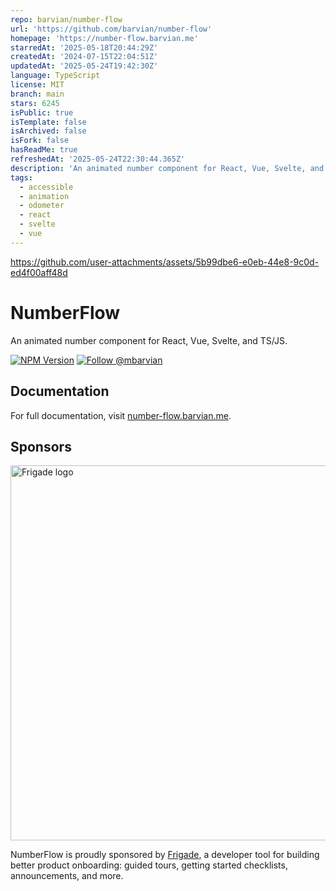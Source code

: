 ```yaml
---
repo: barvian/number-flow
url: 'https://github.com/barvian/number-flow'
homepage: 'https://number-flow.barvian.me'
starredAt: '2025-05-18T20:44:29Z'
createdAt: '2024-07-15T22:04:51Z'
updatedAt: '2025-05-24T19:42:30Z'
language: TypeScript
license: MIT
branch: main
stars: 6245
isPublic: true
isTemplate: false
isArchived: false
isFork: false
hasReadMe: true
refreshedAt: '2025-05-24T22:30:44.365Z'
description: 'An animated number component for React, Vue, Svelte, and TS/JS.'
tags:
  - accessible
  - animation
  - odometer
  - react
  - svelte
  - vue
---
```


https://github.com/user-attachments/assets/5b99dbe6-e0eb-44e8-9c0d-ed4f00aff48d

# NumberFlow

An animated number component for React, Vue, Svelte, and TS/JS.

[![NPM Version](https://img.shields.io/npm/v/number-flow.svg)](https://npmjs.com/package/number-flow)
[![Follow @mbarvian](https://img.shields.io/twitter/follow/mbarvian.svg?style=social&label=Follow)](https://x.com/mbarvian)

## Documentation

For full documentation, visit [number-flow.barvian.me](https://number-flow.barvian.me).

## Sponsors

<p>
  <a href="https://frigade.com/?source=numberflow">
    <img alt="Frigade logo" src="./sponsors/frigade.png" width="600">
  </a>
</p>
<p>NumberFlow is proudly sponsored by <a href="https://frigade.com/?source=numberflow">Frigade</a>, a developer tool for building better product onboarding: guided tours, getting started checklists, announcements, and more.</p>
